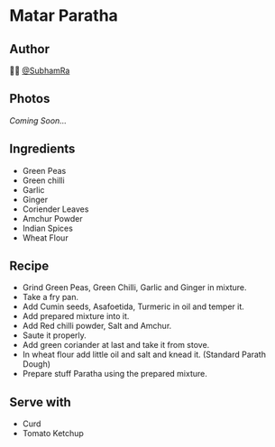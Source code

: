 # Matar Paratha

## Author 
👨‍🍳 [@SubhamRa](https://github.com/SubhamRa)

## Photos
_Coming Soon..._

## Ingredients
* Green Peas
* Green chilli
* Garlic
* Ginger
* Coriender Leaves
* Amchur Powder
* Indian Spices
* Wheat Flour

## Recipe
* Grind Green Peas, Green Chilli, Garlic and Ginger in mixture.
* Take a fry pan.
* Add Cumin seeds, Asafoetida, Turmeric in oil and temper it.
* Add prepared mixture into it.
* Add Red chilli powder, Salt and Amchur.
* Saute it properly.
* Add green coriander at last and take it from stove.
* In wheat flour add little oil and salt and knead it. (Standard Parath Dough)
* Prepare stuff Paratha using the prepared mixture.

## Serve with
* Curd
* Tomato Ketchup